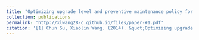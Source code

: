 ```yaml
---
title: "Optimizing upgrade level and preventive maintenance policy for second-hand products sold with warranty"
collection: publications
permalink: 'http://xlwang28-c.github.io/files/paper-#1.pdf'
citation: '[1] Chun Su, Xiaolin Wang. (2014). &quot;Optimizing upgrade level and preventive maintenance policy for second-hand products sold with warranty.&quot; <i>Journal of Risk and Reliability</i>. 228(5), 518-528. [Link]("https://journals.sagepub.com/doi/abs/10.1177/1748006x14537250") [Download]("http://xlwang28-c.github.io/files/paper-#1.pdf")'
---
```


